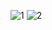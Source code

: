 
![1](https://github.com/alimukhammad/Angular_click_effect/assets/47307714/fa8715e8-e030-47f0-a7dc-813ac5620bac)
![2](https://github.com/alimukhammad/Angular_click_effect/assets/47307714/3bea5bf4-0580-48b0-b193-9546cd5967fd)
